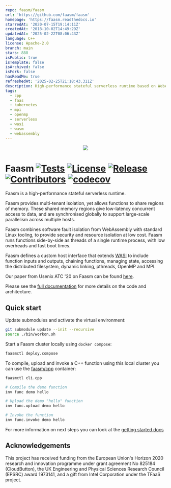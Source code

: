 ```yaml
---
repo: faasm/faasm
url: 'https://github.com/faasm/faasm'
homepage: 'https://faasm.readthedocs.io'
starredAt: '2020-07-15T19:14:11Z'
createdAt: '2018-10-02T14:49:29Z'
updatedAt: '2025-02-22T08:06:43Z'
language: C++
license: Apache-2.0
branch: main
stars: 888
isPublic: true
isTemplate: false
isArchived: false
isFork: false
hasReadMe: true
refreshedAt: '2025-02-25T21:18:43.311Z'
description: High-performance stateful serverless runtime based on WebAssembly
tags:
  - cpp
  - faas
  - kubernetes
  - mpi
  - openmp
  - serverless
  - wasi
  - wasm
  - webassembly
---
```


<div align="center">
<img src="https://raw.githubusercontent.com/faasm/faasm/main/faasm_logo.png"></img>
</div>

# Faasm [![Tests](https://github.com/faasm/faasm/workflows/Tests/badge.svg?branch=main)](https://github.com/faasm/faasm/actions)  [![License](https://img.shields.io/github/license/faasm/faasm.svg)](https://github.com/faasm/faasm/blob/main/LICENSE.md)  [![Release](https://img.shields.io/github/release/faasm/faasm.svg)](https://github.com/faasm/faasm/releases/)  [![Contributors](https://img.shields.io/github/contributors/faasm/faasm.svg)](https://github.com/faasm/faasm/graphs/contributors/) [![codecov](https://codecov.io/gh/faasm/faasm/branch/main/graph/badge.svg?token=F7HBQ84OSD)](https://codecov.io/gh/faasm/faasm)

Faasm is a high-performance stateful serverless runtime.

Faasm provides multi-tenant isolation, yet allows functions to share regions of
memory. These shared memory regions give low-latency concurrent access to data,
and are synchronised globally to support large-scale parallelism across multiple
hosts.

Faasm combines software fault isolation from WebAssembly with standard Linux
tooling, to provide security and resource isolation at low cost. Faasm runs
functions side-by-side as threads of a single runtime process, with low
overheads and fast boot times.

Faasm defines a custom host interface that extends [WASI](https://wasi.dev/) to
include function inputs and outputs, chaining functions, managing state,
accessing the distributed filesystem, dynamic linking, pthreads, OpenMP and MPI.

Our paper from Usenix ATC '20 on Faasm can be found
[here](https://www.usenix.org/conference/atc20/presentation/shillaker).

Please see the [full documentation](https://faasm.readthedocs.io/en/latest/) for
more details on the code and architecture.

## Quick start

Update submodules and activate the virtual environment:

```bash
git submodule update --init --recursive
source ./bin/workon.sh
```

Start a Faasm cluster locally using `docker compose`:

```bash
faasmctl deploy.compose
```

To compile, upload and invoke a C++ function using this local cluster you can
use the [faasm/cpp](https://github.com/faasm/cpp) container:

```bash
faasmctl cli.cpp

# Compile the demo function
inv func demo hello

# Upload the demo "hello" function
inv func.upload demo hello

# Invoke the function
inv func.invoke demo hello
```

For more information on next steps you can look at the [getting started
docs](https://faasm.readthedocs.io/en/latest/source/getting_started.html)

## Acknowledgements

This project has received funding from the European Union's Horizon 2020
research and innovation programme under grant agreement No 825184 (CloudButton),
the UK Engineering and Physical Sciences Research Council (EPSRC) award 1973141,
and a gift from Intel Corporation under the TFaaS project.
